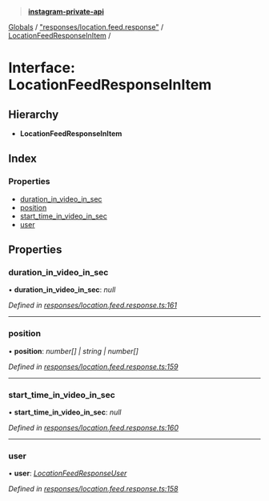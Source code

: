 > **[instagram-private-api](../README.md)**

[Globals](../README.md) / ["responses/location.feed.response"](../modules/_responses_location_feed_response_.md) / [LocationFeedResponseInItem](_responses_location_feed_response_.locationfeedresponseinitem.md) /

# Interface: LocationFeedResponseInItem

## Hierarchy

* **LocationFeedResponseInItem**

## Index

### Properties

* [duration_in_video_in_sec](_responses_location_feed_response_.locationfeedresponseinitem.md#duration_in_video_in_sec)
* [position](_responses_location_feed_response_.locationfeedresponseinitem.md#position)
* [start_time_in_video_in_sec](_responses_location_feed_response_.locationfeedresponseinitem.md#start_time_in_video_in_sec)
* [user](_responses_location_feed_response_.locationfeedresponseinitem.md#user)

## Properties

###  duration_in_video_in_sec

• **duration_in_video_in_sec**: *null*

*Defined in [responses/location.feed.response.ts:161](https://github.com/dilame/instagram-private-api/blob/e9c516c/src/responses/location.feed.response.ts#L161)*

___

###  position

• **position**: *number[] | string | number[]*

*Defined in [responses/location.feed.response.ts:159](https://github.com/dilame/instagram-private-api/blob/e9c516c/src/responses/location.feed.response.ts#L159)*

___

###  start_time_in_video_in_sec

• **start_time_in_video_in_sec**: *null*

*Defined in [responses/location.feed.response.ts:160](https://github.com/dilame/instagram-private-api/blob/e9c516c/src/responses/location.feed.response.ts#L160)*

___

###  user

• **user**: *[LocationFeedResponseUser](_responses_location_feed_response_.locationfeedresponseuser.md)*

*Defined in [responses/location.feed.response.ts:158](https://github.com/dilame/instagram-private-api/blob/e9c516c/src/responses/location.feed.response.ts#L158)*